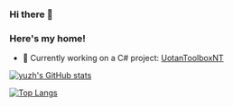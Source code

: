 ### Hi there 👋
### Here's my home!


- 🔭 Currently working on a C# project: [UotanToolboxNT](https://github.com/Uotan-Dev/UotanToolboxNT)

[![yuzh's GitHub stats](https://github-readme-stats.vercel.app/api?username=yuzh0816&show_icons=true)](https://github.com/yuzh0816/)

[![Top Langs](https://github-readme-stats.vercel.app/api/top-langs/?username=anuraghazra&layout=compact)](https://github.com/anuraghazra/github-readme-stats)

<!--
**yuzh0816/yuzh0816** is a ✨ _special_ ✨ repository because its `README.md` (this file) appears on your GitHub profile.

Here are some ideas to get you started:

- 🔭 I’m currently working on ...
- 🌱 I’m currently learning ...
- 👯 I’m looking to collaborate on ...
- 🤔 I’m looking for help with ...
- 💬 Ask me about ...
- 📫 How to reach me: ...
- 😄 Pronouns: ...
- ⚡ Fun fact: ...
-->
